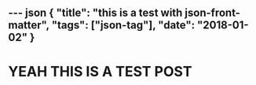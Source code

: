 --- json
{
  "title": "this is a test with json-front-matter",
  "tags": ["json-tag"],
  "date": "2018-01-02"
}
---

# YEAH THIS IS A TEST POST
